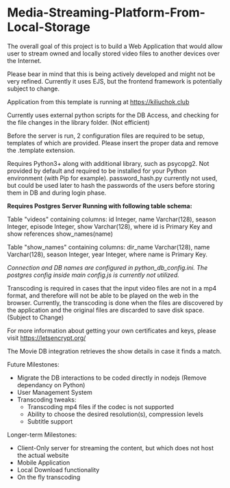 # Media-Streaming-Platform-From-Local-Storage

The overall goal of this project is to build a Web Application that would allow user to stream owned and locally stored video files to another devices over the Internet.

Please bear in mind that this is being actively developed and might not be very refined. Currently it uses EJS, but the frontend framework is potentially subject to change.

Application from this template is running at https://kiliuchok.club

Currently uses external python scripts for the DB Access, and checking for the file changes in the library folder. (Not efficient)

Before the server is run, 2 configuration files are required to be setup, templates of which are provided. Please insert the proper data and remove the .template extension.

Requires Python3+ along with additional library, such as psycopg2. Not provided by default and required to be installed for your Python environment (with Pip for example). password_hash.py currently not used, but could be used later to hash the passwords of the users before storing them in DB and during login phase.

 **Requires Postgres Server Running with following table schema:** 

Table "videos" containing columns: id Integer, name Varchar(128), season Integer, episode Integer, show Varchar(128), where id is Primary Key and show references show_names(name)

Table "show_names" containing columns: dir_name Varchar(128), name Varchar(128), season Integer, year Integer, where name is Primary Key.

*Connection and DB names are configured in python_db_config.ini. The postgres config inside main config.js is currently not utilized.*

Transcoding is required in cases that the input video files are not in a mp4 format, and therefore will not be able to be played on the web in the browser. Currently, the transcoding is done when the files are discovered by the application and the original files are discarded to save disk space. (Subject to Change)

For more information about getting your own certificates and keys, please visit https://letsencrypt.org/

The Movie DB integration retrieves the show details in case it finds a match.

Future Milestones:
 - Migrate the DB interactions to be coded directly in nodejs (Remove dependancy on Python)
 - User Management System
 - Transcoding tweaks:
     - Transcoding mp4 files if the codec is not supported
     - Ability to choose the desired resolution(s), compression levels
     - Subtitle support

Longer-term Milestones:
 - Client-Only server for streaming the content, but which does not host the actual website
 - Mobile Application
 - Local Download functionality
 - On the fly transcoding
